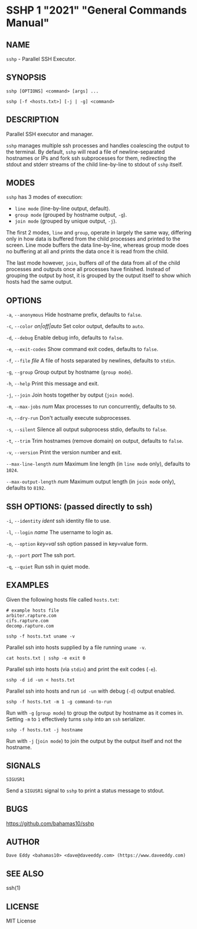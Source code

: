 SSHP 1 "2021" "General Commands Manual"
=======================================

NAME
----

`sshp` - Parallel SSH Executor.

SYNOPSIS
--------

`sshp [OPTIONS] <command> [args] ...`

`sshp [-f <hosts.txt>] [-j | -g] <command>`

DESCRIPTION
-----------

Parallel SSH executor and manager.

`sshp` manages multiple ssh processes and handles coalescing the output to the
terminal.  By default, `sshp` will read a file of newline-separated hostnames
or IPs and fork ssh subprocesses for them, redirecting the stdout and stderr
streams of the child line-by-line to stdout of `sshp` itself.

MODES
-----

`sshp` has 3 modes of execution:

- `line mode` (line-by-line output, default).
- `group mode` (grouped by hostname output, `-g`).
- `join mode` (grouped by unique output, `-j`).

The first 2 modes, `line` and `group`, operate in largely the same way,
differing only in how data is buffered from the child processes and printed to
the screen.  Line mode buffers the data line-by-line, whereas group mode does
no buffering at all and prints the data once it is read from the child.

The last mode however, `join`, buffers *all* of the data from all of the child
processes and outputs once all processes have finished.  Instead of grouping
the output by host, it is grouped by the output itself to show which hosts had
the same output.

OPTIONS
--------

`-a`, `--anonymous`
  Hide hostname prefix, defaults to `false`.

`-c`, `--color` *on|off|auto*
  Set color output, defaults to `auto`.

`-d`, `--debug`
  Enable debug info, defaults to `false`.

`-e`, `--exit-codes`
  Show command exit codes, defaults to `false`.

`-f`, `--file` *file*
  A file of hosts separated by newlines, defaults to `stdin`.

`-g`, `--group`
  Group output by hostname (`group mode`).

`-h`, `--help`
  Print this message and exit.

`-j`, `--join`
  Join hosts together by output (`join mode`).

`-m`, `--max-jobs` *num*
  Max processes to run concurrently, defaults to `50`.

`-n`, `--dry-run`
  Don't actually execute subprocesses.

`-s`, `--silent`
  Silence all output subprocess stdio, defaults to `false`.

`-t`, `--trim`
  Trim hostnames (remove domain) on output, defaults to `false`.

`-v`, `--version`
  Print the version number and exit.

`--max-line-length` *num*
  Maximum line length (in `line mode` only), defaults to `1024`.

`--max-output-length` *num*
  Maximum output length (in `join mode` only), defaults to `8192`.

SSH OPTIONS: (passed directly to ssh)
-------------------------------------

`-i`, `--identity` *ident*
  ssh identity file to use.

`-l`, `--login` *name*
  The username to login as.

`-o`, `--option` *key=val*
  ssh option passed in key=value form.

`-p`, `--port` *port*
  The ssh port.

`-q`, `--quiet`
  Run ssh in quiet mode.

EXAMPLES
--------

Given the following hosts file called `hosts.txt`:

```
# example hosts file
arbiter.rapture.com
cifs.rapture.com
decomp.rapture.com
```

`sshp -f hosts.txt uname -v`

  Parallel ssh into hosts supplied by a file running `uname -v`.

`cat hosts.txt | sshp -e exit 0`

  Parallel ssh into hosts (via `stdin`) and print the exit codes (`-e`).

`sshp -d id -un < hosts.txt`

  Parallel ssh into hosts and run `id -un` with debug (`-d`) output enabled.

`sshp -f hosts.txt -m 1 -g command-to-run`

  Run with `-g` (`group mode`) to group the output by hostname as it comes in.
  Setting `-m` to `1` effectively turns `sshp` into an `ssh` serializer.

`sshp -f hosts.txt -j hostname`

  Run with `-j` (`join mode`) to join the output by the output itself and not
  the hostname.

SIGNALS
-------

`SIGUSR1`

  Send a `SIGUSR1` signal to `sshp` to print a status message to stdout.

BUGS
----

https://github.com/bahamas10/sshp

AUTHOR
------

`Dave Eddy <bahamas10> <dave@daveeddy.com> (https://www.daveeddy.com)`

SEE ALSO
--------

ssh(1)

LICENSE
-------

MIT License
